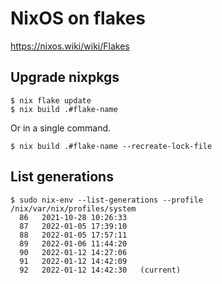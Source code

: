 # NixOS on flakes

https://nixos.wiki/wiki/Flakes

## Upgrade nixpkgs

```console
$ nix flake update
$ nix build .#flake-name
```

Or in a single command.

```console
$ nix build .#flake-name --recreate-lock-file
```

## List generations

```console
$ sudo nix-env --list-generations --profile /nix/var/nix/profiles/system
  86   2021-10-28 10:26:33
  87   2022-01-05 17:39:10
  88   2022-01-05 17:57:11
  89   2022-01-06 11:44:20
  90   2022-01-12 14:27:06
  91   2022-01-12 14:42:09
  92   2022-01-12 14:42:30   (current)
```
